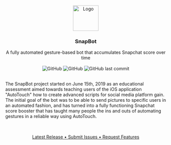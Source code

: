 <!-- PROJECT LOGO -->


<br />
<p align="center">
  <a href="https://github.com/curv3ball/snapbot">
    <img src="https://cdn1.iconfinder.com/data/icons/snapchat-ui-colored-2/48/JD-02-512.png" alt="Logo" width="80" height="80">
  </a>

  <h3 align="center">SnapBot</h3>

  <p align="center">
    A fully automated gesture-based bot that accumulates Snapchat score over time
    <br />
	<br />
	<img alt="GitHub" src="https://img.shields.io/github/downloads/curv3ball/snapbot/total.svg">
	<img alt="GitHub" src="https://img.shields.io/github/license/curv3ball/snapbot.svg">
	<img alt="GitHub last commit" src="https://img.shields.io/github/last-commit/curv3ball/snapbot.svg">
  </p>
</p>

<p align="left">
<br />
The SnapBot project started on June 15th, 2019 as an educational assessment aimed towards teaching users of the iOS application "AutoTouch" how to create advanced scripts for social media platform gain.
The initial goal of the bot was to be able to send pictures to specific users in an automated fashion, and has turned into a fully functioning Snapchat score booster that has taught many people the ins and outs of automating gestures in a reliable way using AutoTouch.
</p>

<p align="center">
<br />
<br />
<a href="https://github.com/curv3ball/snapbot/releases">Latest Release • </a>
<a href="https://github.com/curv3ball/snapbot/issues">Submit Issues • </a>
<a href="https://discord.gg/w6sAkQg">Request Features</a>
<p>
